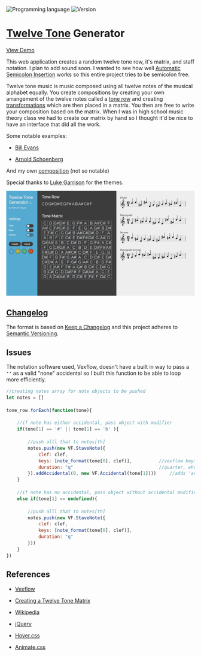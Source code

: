 ![Programming language](https://img.shields.io/badge/Language-Javascript-black.svg)
![Version](https://img.shields.io/badge/Version-1.6.3-blue.svg)

# [Twelve Tone](https://en.wikipedia.org/wiki/Twelve-tone_technique#Tone_row) Generator

[View Demo](http://mnl.space/Twelve-Tone-Generator/)

This web application creates a random twelve tone row, it's matrix, and staff notation. I plan to add sound soon. I wanted to see how well [Automatic Semicolon Insertion](https://www.ecma-international.org/ecma-262/7.0/index.html#sec-rules-of-automatic-semicolon-insertion) works so this entire project tries to be semicolon free.

Twelve tone music is music composed using all twelve notes of the musical alphabet equally. You create compositions by creating your own arrangement of the twelve notes called a [tone row](https://en.wikipedia.org/wiki/Tone_row) and creating [transformations](https://en.wikipedia.org/wiki/Transformation_(music)) which are then placed in a matrix. You then are free to write your composition based on the matrix. When I was in high school music theory class we had to create our matrix by hand so I thought it'd be nice to have an interface that did all the work.

Some notable examples:

* [Bill Evans](https://www.youtube.com/watch?v=eT5ymwGHeHQ)

* [Arnold Schoenberg](https://www.youtube.com/watch?v=JEY9lmCZbIc)

And my own [composition](https://www.youtube.com/watch?v=PlvMd-R_k5c) (not so notable)

Special thanks to [Luke Garrison](https://github.com/lag0215) for the themes.

![ttg](screenshot.png)

## [Changelog](https://github.com/ManuelVargas1251/Twelve-Tone-Generator/blob/master/changelog.md)
The format is based on [Keep a Changelog](http://keepachangelog.com/)
and this project adheres to [Semantic Versioning](http://semver.org/).

## Issues

The notation software used, Vexflow, doesn't have a built in way to pass a **`''`** as a valid "none" accidental so I built this function to be able to loop more efficiently.

```javascript
//creating notes array for note objects to be pushed
let notes = []

tone_row.forEach(function(tone){

	//if note has either accidental, pass object with modifier
	if(tone[1] == '#' || tone[1] == 'b' ){

		//push alll that to notes[th]
		notes.push(new VF.StaveNote({
			clef: clef,
			keys: [note_format(tone[0], clef)],          //vexflow keys given by note_format()
			duration: "q"                                //quarter, whole, half
		}).addAccidental(0, new VF.Accidental(tone[1])))     //adds 'accidental' modifier with '#' or 'b'
	}

	//if note has no accidental, pass object without accidental modifier
	else if(tone[1] == undefined){
	
		//push alll that to notes[th]
		notes.push(new VF.StaveNote({
			clef: clef,
			keys: [note_format(tone[0], clef)],
			duration: "q"
		}))
	}
})
```

## References
* [Vexflow](https://github.com/0xfe/vexflow)

* [Creating a Twelve Tone Matrix](http://unitus.org/FULL/12tone.pdf)

* [Wikipedia](https://en.wikipedia.org/wiki/Twelve-tone_technique)

* [jQuery](https://jquery.com/)

* [Hover.css](http://ianlunn.github.io/Hover/)

* [Animate.css](https://daneden.github.io/animate.css/)
